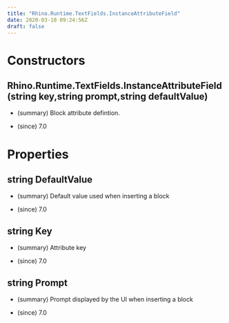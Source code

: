 ```yaml
---
title: "Rhino.Runtime.TextFields.InstanceAttributeField"
date: 2020-03-10 09:24:56Z
draft: false
---
```


# Constructors
## Rhino.Runtime.TextFields.InstanceAttributeField(string key,string prompt,string defaultValue)
- (summary) 
         Block attribute defintion.
       
- (since) 7.0
# Properties
## string DefaultValue
- (summary) 
         Default value used when inserting a block
       
- (since) 7.0
## string Key
- (summary) 
         Attribute key
       
- (since) 7.0
## string Prompt
- (summary) 
         Prompt displayed by the UI when inserting a block
       
- (since) 7.0
